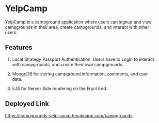 # YelpCamp

YelpCamp is a campground application where users can signup and view campgrounds in their area, create campgrounds, and interact with other users. 

## Features 
   
   1. Local Strategy Passport Authentication. Users have to Login to interact with campgrounds, and create their own campgrounds. 
    
   2. MongoDB for storing campground information, comments, and user data. 
   
   3. EJS for Server Side rendering on the Front End. 
   
  
## Deployed Link 

https://campgrounds-yelp-camp.herokuapp.com/campgrounds

